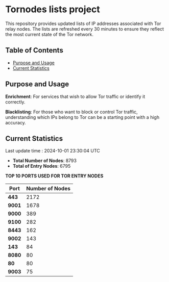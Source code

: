 # Tornodes lists project

This repository provides updated lists of IP addresses associated with Tor relay nodes. The lists are refreshed every 30 minutes to ensure they reflect the most current state of the Tor network.

## Table of Contents

- [Purpose and Usage](#purpose-and-usage)
- [Current Statistics](#current-statistics)


## Purpose and Usage

**Enrichment**: For services that wish to allow Tor traffic or identify it correctly.

**Blacklisting**: For those who want to block or control Tor traffic, understanding which IPs belong to Tor can be a starting point with a high accuracy.

## Current Statistics

Last update time : 2024-10-01 23:30:04 UTC

- **Total Number of Nodes**: 8793
- **Total of Entry Nodes**: 6795

**TOP 10 PORTS USED FOR TOR ENTRY NODES**

| **Port** | **Number of Nodes** |
|------|-----------------|
| **443**   | 2172  |
| **9001**   | 1678  |
| **9000**   | 389  |
| **9100**   | 282  |
| **8443**   | 162  |
| **9002**   | 143  |
| **143**   | 84  |
| **8080**   | 80  |
| **80**   | 80  |
| **9003**   | 75  |


